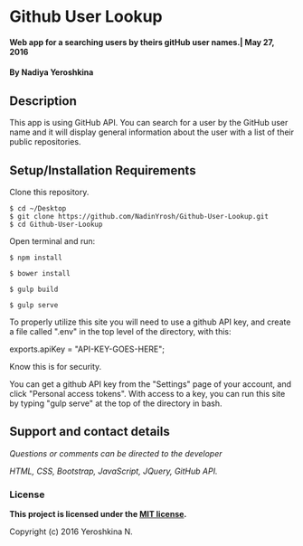 # Github User Lookup

#### Web app for a searching users by theirs gitHub user names.| May 27, 2016

#### By Nadiya Yeroshkina

## Description
This app is using GitHub API. You can search for a user by the GitHub user name and it will display  general information about the user with a list of  their public repositories.
## Setup/Installation Requirements

Clone this repository.
```
$ cd ~/Desktop
$ git clone https://github.com/NadinYrosh/Github-User-Lookup.git
$ cd Github-User-Lookup
```
Open terminal and run:
```
$ npm install
```
```
$ bower install
```
```
$ gulp build
```
```
$ gulp serve
```
To properly utilize this site you will need to use a github API key, and create a file called ".env" in the top level of the directory, with this:

exports.apiKey = "API-KEY-GOES-HERE";

Know this is for security.

You can get a github API key from the "Settings" page of your account, and click "Personal access tokens". With access to a key, you can run this site by typing "gulp serve" at the top of the directory in bash.

## Support and contact details

_Questions or comments can be directed to the developer_

_HTML, CSS, Bootstrap, JavaScript, JQuery, GitHub API._

### License

**This project is licensed under the [MIT license](https://opensource.org/licenses/MIT).**

Copyright (c) 2016 Yeroshkina N.
